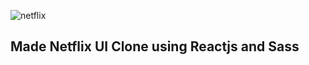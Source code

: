 ![netflix](https://user-images.githubusercontent.com/84832101/178243540-c0915441-df2f-4896-9d78-aeaa0f9bdba6.png)


<h2>Made Netflix UI Clone using Reactjs and Sass</h2>
